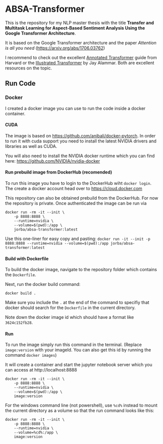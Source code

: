 # ABSA-Transformer
This is the repository for my NLP master thesis with the title **Transfer and Multitask Learning for Aspect-Based Sentiment Analysis Using the Google Transformer Architecture**.

It is based on the Google Transformer architecture and the paper *Attention is all you need* (https://arxiv.org/abs/1706.03762)

I recommend to check out the excellent [Annotated Transformer](http://nlp.seas.harvard.edu/2018/04/03/attention.html) guide from Harvard or the [Illustrated Transformer](http://jalammar.github.io/illustrated-transformer/) by Jay Alammar. Both are excellent resources on the topic.
## Run Code
### Docker

I created a docker image you can use to run the code inside a docker container.

#### CUDA
The image is based on https://github.com/anibali/docker-pytorch. In order to run it with cuda support you need to install the latest NVIDIA drivers and libraries as well as CUDA.

You will also need to install the NVIDIA docker runtime which you can find here: https://github.com/NVIDIA/nvidia-docker

#### Run prebuild image from DockerHub (recomended)
To run this image you have to login to the DockerHub wiht `docker login`. The create a docker account head over to https://cloud.docker.com

This repository can also be obtained prebuild from the DockerHub. For now the repository is private. Once authenticated the image can be run via

```
docker run -rm -it --init \
	-p 8888:8888 \
	--runtime=nvidia \
	--volume=$(pwd):/app \
	jorba/absa-transformer:latest
```

Use this one-liner for easy copy and pasting: `docker run -it --init -p 8888:8888 --runtime=nvidia --volume=$(pwd):/app jorba/absa-transformer:latest`

#### Build with Dockerfile

To build the docker image, navigate to the repository folder which contains the `Dockerfile`.

Next, run the docker build command:

```
docker build .
```

Make sure you include the `.` at the end of the command to specifiy that docker should search for the `Dockerfile` in the current directory.

Note down the docker image id which should have a format like `3624c152fb28`.
#### Run

To run the image simply run this command in the terminal. (Replace `image:version` with your imageId. You can also get this id by running the command `docker images`)

It will create a container and start the jupyter notebook server which you can access at http://localhost:8888
```
docker run -rm -it --init \
	-p 8888:8888 \
	--runtime=nvidia \
	--volume=$(pwd):/app \
	image:version
```

For the windows command line (not powershell), use `%cd%` instead to mount the current directory as a volume so that the run command looks like this:

```
docker run -rm -it --init \
	-p 8888:8888 \
	--runtime=nvidia \
	--volume=%cd%:/app \
	image:version
```